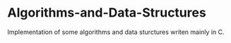 # Algorithms-and-Data-Structures
Implementation of some algorithms and data sturctures writen mainly in C.
